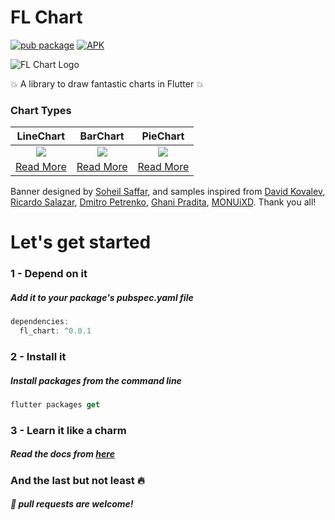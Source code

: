 # FL Chart



[![pub package](https://img.shields.io/pub/v/fl_chart.svg)](https://pub.dartlang.org/packages/fl_chart)
[![APK](https://img.shields.io/badge/APK-Demo-brightgreen.svg)](https://github.com/imaNNeoFighT/fl_chart/raw/master/repo_files/fl_chart_samples_0.0.1.apk)

![FL Chart Logo](https://github.com/imaNNeoFighT/fl_chart/raw/master/repo_files/images/landing_logo.jpg)


💥 A library to draw fantastic charts in Flutter  💥

### Chart Types

|LineChart	|BarChart		|PieChart		|
|:------------:|:------------:|:-------------:|
|	![](https://github.com/imaNNeoFighT/fl_chart/raw/master/repo_files/images/line_chart/line_chart.jpg) |	![](https://github.com/imaNNeoFighT/fl_chart/raw/master/repo_files/images/bar_chart/bar_chart.jpg) |	![](https://github.com/imaNNeoFighT/fl_chart/raw/master/repo_files/images/pie_chart/pie_chart.jpg) |
|[Read More](repo_files/documentations/line_chart.md)|[Read More](repo_files/documentations/bar_chart.md)|[Read More](repo_files/documentations/pie_chart.md)|

Banner designed by [Soheil Saffar](https://www.linkedin.com/in/soheilsaffar), and
samples inspired from
[David Kovalev](https://dribbble.com/shots/5560237-Live-Graphs-XD),
[Ricardo Salazar](https://dribbble.com/shots/1956890-Data-Stats),
[Dmitro Petrenko](https://dribbble.com/shots/5425378-Mobile-Application-Dashboard-for-Stock-Platform),
[Ghani Pradita](https://dribbble.com/shots/6379476-Calories-Management-App),
[MONUiXD](https://www.uplabs.com/posts/chart-pie-chart-bar-chart).
Thank you all!



# Let's get started

### 1 - Depend on it

##### Add it to your package's pubspec.yaml file

```kotlin
dependencies:
  fl_chart: ^0.0.1
```


### 2 - Install it

##### Install packages from the command line
```kotlin
flutter packages get
```

### 3 - Learn it like a charm
##### Read the docs from [here](repo_files/documentations/index.md)


### And the last but not least 🔥
##### :beer: pull requests are welcome!